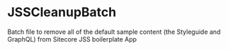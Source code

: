 # JSSCleanupBatch
Batch file to remove all of the default sample content (the Styleguide and GraphQL) from Sitecore JSS boilerplate App
